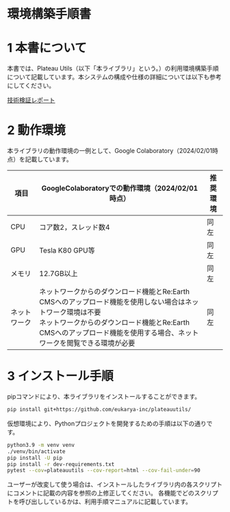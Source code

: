 # 環境構築手順書

# 1 本書について

本書では、Plateau Utils（以下「本ライブラリ」という。）の利用環境構築手順について記載しています。本システムの構成や仕様の詳細については以下も参考にしてください。

[技術検証レポート](https://www.mlit.go.jp/XXXX)

# 2 動作環境

本ライブラリの動作環境の一例として、Google Colaboratory（2024/02/01時点）を記載しています。

| 項目               | GoogleColaboratoryでの動作環境（2024/02/01時点）                                                                                                                                                                                                                                                                                                                                    | 推奨環境 |
| ------------------ | ------------------------------------------------------------------------------------------------------------------------------------------------------------------------------------------------------------------------------------------------------------------------------------------------------------------------------ | ----------------- |
| CPU                | コア数2，スレッド数4                                                                                                                                                                                                                                                                                                                              |  同左 |
| GPU                | Tesla K80 GPU等                                                                                                                                                                                                                                                                                                                              |  同左 |
| メモリ             | 12.7GB以上                                                                                                                                                                                                                                                                                                                                          |  同左 |
| ネットワーク       | ネットワークからのダウンロード機能とRe:Earth CMSへのアップロード機能を使用しない場合はネットワーク環境は不要<br>ネットワークからのダウンロード機能とRe:Earth CMSへのアップロード機能を使用する場合、ネットワークを閲覧できる環境が必要<br> | 同左 |

# 3 インストール手順

pipコマンドにより、本ライブラリをインストールすることができます。
```bash
pip install git+https://github.com/eukarya-inc/plateauutils/
```

仮想環境により、Pythonプロジェクトを開発するための手順は以下の通りです。
```bash
python3.9 -m venv venv
./venv/bin/activate
pip install -U pip
pip install -r dev-requirements.txt
pytest --cov=plateauutils --cov-report=html --cov-fail-under=90
```

ユーザーが改変して使う場合は、インストールしたライブラリ内の各スクリプトにコメントに記載の内容を参照の上修正してください。
各機能でどのスクリプトを呼び出ししているかは、利用手順マニュアルに記載しています。
